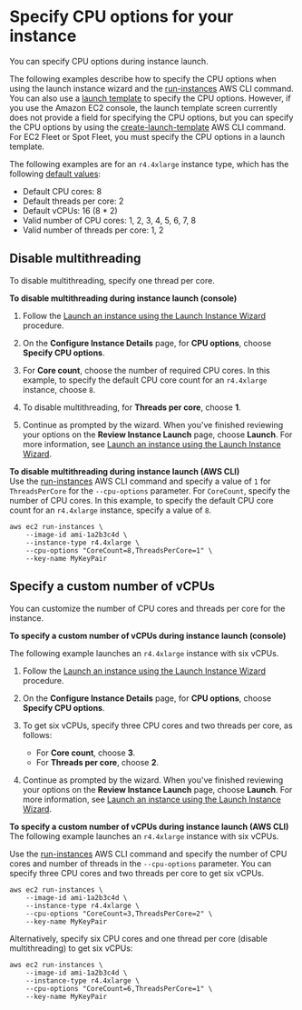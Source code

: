 # Specify CPU options for your instance<a name="instance-specify-cpu-options"></a>

You can specify CPU options during instance launch\.

The following examples describe how to specify the CPU options when using the launch instance wizard and the [run\-instances](https://docs.aws.amazon.com/cli/latest/reference/ec2/run-instances.html) AWS CLI command\. You can also use a [launch template](ec2-launch-templates.md) to specify the CPU options\. However, if you use the Amazon EC2 console, the launch template screen currently does not provide a field for specifying the CPU options, but you can specify the CPU options by using the [create\-launch\-template](https://docs.aws.amazon.com/cli/latest/reference/ec2/create-launch-template.html) AWS CLI command\. For EC2 Fleet or Spot Fleet, you must specify the CPU options in a launch template\.

The following examples are for an `r4.4xlarge` instance type, which has the following [default values](cpu-options-supported-instances-values.md#cpu-options-mem-optimized):
+ Default CPU cores: 8
+ Default threads per core: 2
+ Default vCPUs: 16 \(8 \* 2\)
+ Valid number of CPU cores: 1, 2, 3, 4, 5, 6, 7, 8
+ Valid number of threads per core: 1, 2

## Disable multithreading<a name="cpu-options-disable-intel-hyper-threading-technology"></a>

To disable multithreading, specify one thread per core\.

**To disable multithreading during instance launch \(console\)**

1. Follow the [Launch an instance using the Launch Instance Wizard](launching-instance.md) procedure\.

1. On the **Configure Instance Details** page, for **CPU options**, choose **Specify CPU options**\.

1. For **Core count**, choose the number of required CPU cores\. In this example, to specify the default CPU core count for an `r4.4xlarge` instance, choose `8`\.

1. To disable multithreading, for **Threads per core**, choose **1**\.

1. Continue as prompted by the wizard\. When you've finished reviewing your options on the **Review Instance Launch** page, choose **Launch**\. For more information, see [Launch an instance using the Launch Instance Wizard](launching-instance.md)\.

**To disable multithreading during instance launch \(AWS CLI\)**  
Use the [run\-instances](https://docs.aws.amazon.com/cli/latest/reference/ec2/run-instances.html) AWS CLI command and specify a value of `1` for `ThreadsPerCore` for the `--cpu-options` parameter\. For `CoreCount`, specify the number of CPU cores\. In this example, to specify the default CPU core count for an `r4.4xlarge` instance, specify a value of `8`\.

```
aws ec2 run-instances \
    --image-id ami-1a2b3c4d \
    --instance-type r4.4xlarge \
    --cpu-options "CoreCount=8,ThreadsPerCore=1" \
    --key-name MyKeyPair
```

## Specify a custom number of vCPUs<a name="cpu-options-customer-number-of-vCPUs"></a>

You can customize the number of CPU cores and threads per core for the instance\.

**To specify a custom number of vCPUs during instance launch \(console\)**

The following example launches an `r4.4xlarge` instance with six vCPUs\.

1. Follow the [Launch an instance using the Launch Instance Wizard](launching-instance.md) procedure\.

1. On the **Configure Instance Details** page, for **CPU options**, choose **Specify CPU options**\.

1. To get six vCPUs, specify three CPU cores and two threads per core, as follows:
   + For **Core count**, choose **3**\.
   + For **Threads per core**, choose **2**\.

1. Continue as prompted by the wizard\. When you've finished reviewing your options on the **Review Instance Launch** page, choose **Launch**\. For more information, see [Launch an instance using the Launch Instance Wizard](launching-instance.md)\.

**To specify a custom number of vCPUs during instance launch \(AWS CLI\)**  
The following example launches an `r4.4xlarge` instance with six vCPUs\.

Use the [run\-instances](https://docs.aws.amazon.com/cli/latest/reference/ec2/run-instances.html) AWS CLI command and specify the number of CPU cores and number of threads in the `--cpu-options` parameter\. You can specify three CPU cores and two threads per core to get six vCPUs\.

```
aws ec2 run-instances \
    --image-id ami-1a2b3c4d \
    --instance-type r4.4xlarge \
    --cpu-options "CoreCount=3,ThreadsPerCore=2" \
    --key-name MyKeyPair
```

Alternatively, specify six CPU cores and one thread per core \(disable multithreading\) to get six vCPUs:

```
aws ec2 run-instances \
    --image-id ami-1a2b3c4d \
    --instance-type r4.4xlarge \
    --cpu-options "CoreCount=6,ThreadsPerCore=1" \
    --key-name MyKeyPair
```